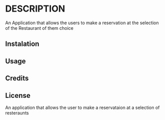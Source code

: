 # DESCRIPTION

 An Application that allows the users to make a reservation at the selection of the Restaurant of them choice

## Instalation

## Usage

## Credits

## License

An application that allows the user to make a reservataion at a selection of resteraunts
